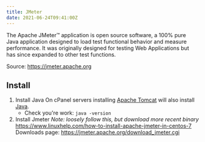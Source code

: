 ```yaml
---
title: JMeter
date: 2021-06-24T09:41:00Z
---
```


The Apache JMeter™ application is open source software, a 100% pure Java application designed to load test functional behavior and measure performance. It was originally designed for testing Web Applications but has since expanded to other test functions.

Source: https://jmeter.apache.org

## Install

1. Install Java On cPanel servers installing 
	 [Apache Tomcat](20210624094357-apache-tomcat.md) will also install
	 [Java](20210624094518-java.md).
	+ Check you're work:
	 `java -version`
2. Install Jmeter
	 _Note: loosely follow this, but download more recent binary_
	 https://www.linuxhelp.com/how-to-install-apache-jmeter-in-centos-7
 	 Downloads page: https://jmeter.apache.org/download_jmeter.cgi

